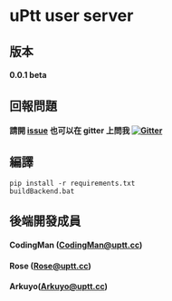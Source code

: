 # uPtt user server

## 版本
#### 0.0.1 beta

## 回報問題
#### 請開 [issue](https://github.com/Truth0906/PTTPostman/issues) 也可以在 gitter 上問我 [![Gitter](https://badges.gitter.im/PTTPostman/PTTPostman.svg)](https://gitter.im/PTTPostman/PTTPostman?utm_source=badge&utm_medium=badge&utm_campaign=pr-badge)

## 編譯
```batch
pip install -r requirements.txt
buildBackend.bat
```

## 後端開發成員
#### CodingMan (CodingMan@uptt.cc)
#### Rose (Rose@uptt.cc)
#### Arkuyo(Arkuyo@uptt.cc)
